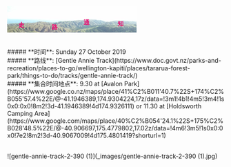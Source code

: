 ![skyline](_images/skyline2.png)

<br/>
##### **时间**: Sunday 27 October 2019
<br/>
##### **路线**: [Gentle Annie Track](https://www.doc.govt.nz/parks-and-recreation/places-to-go/wellington-kapiti/places/tararua-forest-park/things-to-do/tracks/gentle-annie-track/)
<br/>
##### **集合时间地点**:  9.30 at [Avalon Park](https://www.google.co.nz/maps/place/41%C2%B011'40.7%22S+174%C2%B055'57.4%22E/@-41.1946389,174.9304224,17z/data=!3m1!4b1!4m5!3m4!1s0x0:0x0!8m2!3d-41.1946389!4d174.9326111)
or 11.30 at [Holdsworth Camping Area](https://www.google.com/maps/place/40%C2%B054'24.1%22S+175%C2%B028'48.5%22E/@-40.906697,175.4779802,17.02z/data=!4m6!3m5!1s0x0:0x0!7e2!8m2!3d-40.9067009!4d175.4801419?shorturl=1)


<br/>
<br/>

![gentle-annie-track-2-390 (1)](_images/gentle-annie-track-2-390 (1).jpg)
